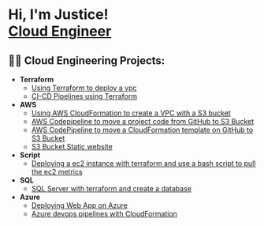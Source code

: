 <h1>Hi, I'm Justice! <br/><a href="https://www.linkedin.com/in/justiceokp/">Cloud Engineer</a></h1>

<h2>👨‍💻 Cloud Engineering Projects:</h2>

- <b>Terraform</b>
  - [Using Terraform to deploy a vpc](https://github.com/JusticeOkp/AWS-Terraform)
  - [CI-CD Pipelines using Terraform](https://github.com/JusticeOkp/CI-CD-Pipelines-using-Terraform-)
- <b>AWS</b>
  - [Using AWS CloudFormation to create a VPC with a S3 bucket](https://github.com/JusticeOkp/CloudFormation_VPC_S3)
  - [AWS Codepipeline to move a project code from GitHub to S3 Bucket](https://github.com/JusticeOkp/Linking-GitHub-to-a-S3-bucket)
  - [AWS CodePipeline to move a CloudFormation template on GitHub to S3 Bucket](https://github.com/JusticeOkp/Using-aws-CodePipeline)
  - [S3 Bucket Static website](https://github.com/JusticeOkp/S3-Bucket-Static-website)
- <b>Script</b>
  - [Deploying a ec2 instance with terraform and use a bash script to pull the ec2 metrics](https://github.com/JusticeOkp/Script-Project)
- <b>SQL</b>
  - [SQL Server with terraform and create a database](https://github.com/JusticeOkp/Project-using-SQL)
- <b>Azure</b>
  - [Deploying Web App on Azure](https://github.com/JusticeOkp/Deploying-Web-App-on-Azure)
  - [Azure devops pipelines with CloudFormation](https://github.com/JusticeOkp/Azure-devops-pipelines-with-CloudFormation)

[linkedin]: https://linkedin.com/in/justiceokp

<!--
**joshmadakor1/joshmadakor1** is a ✨ _special_ ✨ repository because its `README.md` (this file) appears on your GitHub profile.

Here are some ideas to get you started:

- 🔭 I’m currently working on ...
- 🌱 I’m currently learning ...
- 👯 I’m looking to collaborate on ...
- 🤔 I’m looking for help with ...
- 💬 Ask me about ...
- 📫 How to reach me: ...
- 😄 Pronouns: ...
- ⚡ Fun fact: ...
-->
